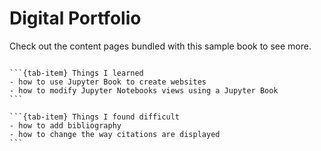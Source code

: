 # Digital Portfolio

Check out the content pages bundled with this sample book to see more.

```{tableofcontents}
```
````{tab-set}
```{tab-item} Things I learned
- how to use Jupyter Book to create websites
- how to modify Jupyter Notebooks views using a Jupyter Book
```

```{tab-item} Things I found difficult
- how to add bibliography
- how to change the way citations are displayed
```
````
